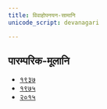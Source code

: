 ```yaml
---
title: विवाहोपनयन-सामानि 
unicode_script: devanagari  

--- 
```


## पारम्परिक-मूलानि

- [१९३७](https://archive.org/stream/sAmaveda-jaiminIya-paravastu-paramparA-docs/sAmaveda-paravastu-1937#mode/1up)
- [१९७५](https://archive.org/stream/sAmaveda-jaiminIya-paravastu-paramparA-docs/sAmaveda-paravastu-1975#mode/2up)
- [२०१५](https://archive.org/stream/sAmaveda-jaiminIya-paravastu-paramparA-docs/VIVAAHA%20UPANAYANA%20SAAMAANI#page/n3/mode/2up)

<div class="js_include" url="../../../worlds/paravastu-saama/sadasaspatim/"  newLevelForH1="2" includeTitle="true"> </div>
<div class="js_include" url="../../../indraH/paravastu-saama/gauShUktam/"  newLevelForH1="2" includeTitle="true"> </div>  
<div class="js_include" url="../../../indraH/paravastu-saama/Ashva-sUktam/"  newLevelForH1="2" includeTitle="true"> </div>  
<div class="js_include" url="../../../indraH/paravastu-saama/vAmadevyam/"  newLevelForH1="2" includeTitle="true"> </div>  
<div class="js_include" url="../../../indraH/paravastu-saama/piba-somam/"  newLevelForH1="2" includeTitle="true"> </div>  
<div class="js_include" url="../../../agniH/paravastu-saama/yadvA/"  newLevelForH1="2" includeTitle="true"> </div>  
<div class="js_include" url="../../../agniH/paravastu-saama/IDiShva/"  newLevelForH1="2" includeTitle="true"> </div>  
<div class="js_include" url="../../../somaH/paravastu-saama/pavamAna/"  newLevelForH1="2" includeTitle="true"> </div>  
<div class="js_include" url="../../../indraH/paravastu-saama/archata-prArchata/"  newLevelForH1="2" includeTitle="true"> </div>  
<div class="js_include" url="../../../agniH/paravastu-saama/agna-AyAhi/"  newLevelForH1="2" includeTitle="true"> </div>  
<div class="js_include" url="../../../indraH/paravastu-saama/mArgIyavam/"  newLevelForH1="2" includeTitle="true"> </div>  
<div class="js_include" url="../../../indraH/paravastu-saama/krosham/"  newLevelForH1="2" includeTitle="true"> </div>  
<div class="js_include" url="../../../somaH/paravastu-saama/uchchA-te/"  newLevelForH1="2" includeTitle="true"> </div>  
<div class="js_include" url="../../../indraH/paravastu-saama/tava-tyan-naryam/"  newLevelForH1="2" includeTitle="true"> </div>  
<div class="js_include" url="../../../somaH/paravastu-saama/eShasya-dhArayA/"  newLevelForH1="2" includeTitle="true"> </div>  
<div class="js_include" url="../../../misc-devas/paravastu-saama/Aruhan/"  newLevelForH1="2" includeTitle="true"> </div>  
<div class="js_include" url="../../../worlds/paravastu-saama/madhushchunidhanam/"  newLevelForH1="2" includeTitle="true"> </div>  
<div class="js_include" url="../../../somaH/paravastu-saama/sampA/"  newLevelForH1="2" includeTitle="true"> </div>  
<div class="js_include" url="../../../indraH/paravastu-saama/yad-dyAva-anjo-vairUpam/"  newLevelForH1="2" includeTitle="true"> </div>  
<div class="js_include" url="../../../indraH/paravastu-saama/indran-naro-nishvaset/"  newLevelForH1="2" includeTitle="true"> </div>  
<div class="js_include" url="../../../indraH/paravastu-saama/yajjAyathAH/"  newLevelForH1="2" includeTitle="true"> </div>  
<div class="js_include" url="../../../vAk/paravastu-saama/vAchovratam/"  newLevelForH1="2" includeTitle="true"> </div>  
<div class="js_include" url="../../../worlds/paravastu-saama/unnayAmi/"  newLevelForH1="2" includeTitle="true"> </div>  
<div class="js_include" url="../../../agniH/paravastu-saama/namas-te-agne/"  newLevelForH1="2" includeTitle="true"> </div>  
<div class="js_include" url="../../../indraH/paravastu-saama/archantyarkam/"  newLevelForH1="2" includeTitle="true"> </div>  
<div class="js_include" url="../../../indraH/paravastu-saama/vAstoShpate/"  newLevelForH1="2" includeTitle="true"> </div>  
